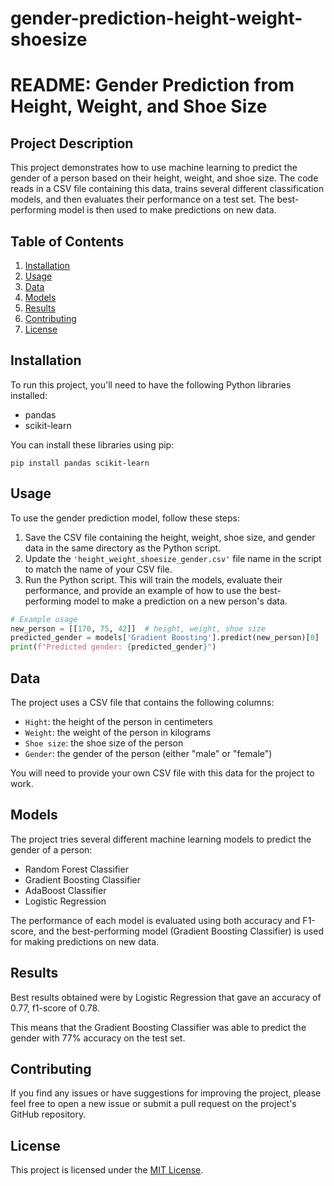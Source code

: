 # gender-prediction-height-weight-shoesize
# README: Gender Prediction from Height, Weight, and Shoe Size

## Project Description
This project demonstrates how to use machine learning to predict the gender of a person based on their height, weight, and shoe size. The code reads in a CSV file containing this data, trains several different classification models, and then evaluates their performance on a test set. The best-performing model is then used to make predictions on new data.

## Table of Contents
1. [Installation](#installation)
2. [Usage](#usage)
3. [Data](#data)
4. [Models](#models)
5. [Results](#results)
6. [Contributing](#contributing)
7. [License](#license)

## Installation
To run this project, you'll need to have the following Python libraries installed:
- pandas
- scikit-learn

You can install these libraries using pip:

```
pip install pandas scikit-learn
```

## Usage
To use the gender prediction model, follow these steps:

1. Save the CSV file containing the height, weight, shoe size, and gender data in the same directory as the Python script.
2. Update the `'height_weight_shoesize_gender.csv'` file name in the script to match the name of your CSV file.
3. Run the Python script. This will train the models, evaluate their performance, and provide an example of how to use the best-performing model to make a prediction on a new person's data.

```python
# Example usage
new_person = [[170, 75, 42]]  # height, weight, shoe size
predicted_gender = models['Gradient Boosting'].predict(new_person)[0]
print(f"Predicted gender: {predicted_gender}")
```

## Data
The project uses a CSV file that contains the following columns:
- `Hight`: the height of the person in centimeters
- `Weight`: the weight of the person in kilograms
- `Shoe size`: the shoe size of the person
- `Gender`: the gender of the person (either "male" or "female")

You will need to provide your own CSV file with this data for the project to work.

## Models
The project tries several different machine learning models to predict the gender of a person:
- Random Forest Classifier
- Gradient Boosting Classifier
- AdaBoost Classifier
- Logistic Regression

The performance of each model is evaluated using both accuracy and F1-score, and the best-performing model (Gradient Boosting Classifier) is used for making predictions on new data.

## Results
Best results obtained were by Logistic Regression that gave an accuracy of 0.77, f1-score of 0.78.

This means that the Gradient Boosting Classifier was able to predict the gender with 77% accuracy on the test set.

## Contributing
If you find any issues or have suggestions for improving the project, please feel free to open a new issue or submit a pull request on the project's GitHub repository.

## License
This project is licensed under the [MIT License](LICENSE).
